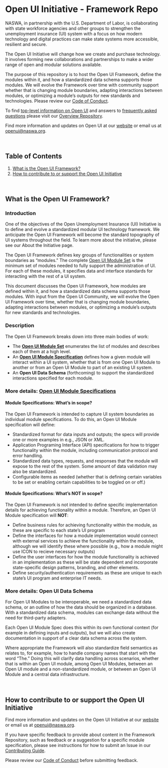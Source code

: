 # Open UI Initiative - Framework Repo

NASWA, in partnership with the U.S. Department of Labor, is collaborating with state workforce agencies and other groups to strengthen the unemployment insurance (UI) system with a focus on how modern technology and digital practices can make state systems more accessible, resilient and secure.

The Open UI Initiative will change how we create and purchase technology. It involves forming new collaborations and partnerships to make a wider range of open and modular solutions available.

The purpose of this repository is to host the Open UI Framework, define the modules within it, and how a standardized data schema supports those modules. We will evolve the Framework over time with community support whether that is changing module boundaries, adapting interactions between modules, or optimizing a module’s outputs for new standards and technologies. Please review our [Code of Conduct](https://github.com/NASWA-OpenUI/Open-UI-Framework/blob/578fe338c2d225291c0f16338d57cec465c7a7f1/Contribution%20Guidelines/CODE_OF_CONDUCT.md).

To find [top-level information on Open UI](https://github.com/NASWA-OpenUI/Overview/blob/main/About%20the%20Initiative.md) and answers to [frequently asked questions](https://github.com/NASWA-OpenUI/Overview/blob/main/FAQs.md) please visit our [Overview Repository](https://github.com/NASWA-OpenUI/Overview).

Find more information and updates on Open UI at our [website](https://www.naswa.org/open-ui-initiative) or email us at [openui@naswa.org](mailto:openui@naswa.org).

<br>

## Table of Contents

1. [What is the Open UI Framework?](#what-is-the-open-ui-framework)
2. [How to contribute to or support the Open UI Initiative](#how-to-contribute-to-or-support-the-open-ui-initiative)

<br>

## What is the Open UI Framework?

### Introduction 

One of the objectives of the Open Unemployment Insurance (UI) Initiative is to define and evolve a standardized modular UI technology framework. We anticipate the Open UI Framework will become the standard topography of UI systems throughout the field. To learn more about the initiative, please see our About the Initiative page. 

The Open UI Framework defines key groups of functionalities or system boundaries as “modules.” The complete [Open UI Module Set](https://github.com/NASWA-OpenUI/Open-UI-Framework/blob/57f6916334e1470ff98275a043ea4591006db56e/Open%20UI%20Initiative%20Module%20Set.md) is the minimum set of modules needed to fully support the administration of UI. For each of these modules, it specifies data and interface standards for interacting with the rest of a UI system. 

This document discusses the Open UI Framework, how modules are defined within it, and how a standardized data schema supports those modules. With input from the Open UI Community, we will evolve the Open UI Framework over time, whether that is changing module boundaries, adapting interactions between modules, or optimizing a module’s outputs for new standards and technologies.   

### Description 

The Open UI Framework breaks down into three main bodies of work: 
* The [**Open UI Module Set**](https://github.com/NASWA-OpenUI/Open-UI-Framework/blob/e40bc2436d2cf30302c69b79a171de10a441de38/Open%20UI%20Initiative%20Module%20Set.md) enumerates the list of modules and describes each of them at a high level. 
* An [**Open UI Module Specification**](https://github.com/NASWA-OpenUI/Open-UI-Framework/tree/e40bc2436d2cf30302c69b79a171de10a441de38/Module%20Documentation) defines how a given module will interact within a UI system, whether that is from one Open UI Module to another or from an Open UI Module to part of an existing UI system.
* An **Open UI Data Schema** (forthcoming) to support the standardized interactions specified for each module. 

### More details: [Open UI Module Specifications](https://github.com/NASWA-OpenUI/Open-UI-Framework/tree/e40bc2436d2cf30302c69b79a171de10a441de38/Module%20Documentation) 

#### Module Specifications: What’s in scope? 

The Open UI Framework is intended to capture UI system boundaries as individual module specifications. To do this, an Open UI Module specification will define:  
* Standardized format for data inputs and outputs; the specs will provide one or more examples in e.g., JSON or XML. 
* Application Programing Interface (API) specifications for how to trigger functionality within the module, including communication protocol and error handling.  
* Standardized data types, requests, and responses that the module will expose to the rest of the system. Some amount of data validation may also be standardized. 
* Configurable items as needed (whether that is defining certain variables to be set or enabling certain capabilities to be toggled on or off.) 

#### Module Specifications: What’s NOT in scope?  
The Open UI Framework is not intended to define specific implementation details for achieving functionality within a module. Therefore, an Open UI Module specification will **NOT**:  
* Define  business rules for achieving functionality within the module, as these are specific to each state’s UI program 
* Define the interfaces for how a module implementation would connect with external services to achieve the functionality within the module, although we will identify these where possible (e.g., how a module might use ICON to recieve necessary outputs) 
* Define the user interfaces for how the module functionality is achieved in an implementation as these will be state dependent and incorporate state-specific design patterns, branding, and other elements. 
* Define security/authentication requirements as these are unique to each state’s UI program and enterprise IT needs. 

### More details: Open UI Data Schema 

For Open UI Modules to be interoperable, we need a standardized data schema, or an outline of how the data should be organized in a database. With a standardized data schema, modules can exchange data without the need for third-party adapters. 

Each Open UI Module Spec does this within its own functional context (for example in defining inputs and outputs), but we will also create documentation in support of a clear data schema across the system. 

Where appropriate the Framework will also standardize field semantics as relates to, for example, how to handle company names that start with the word “The.” Doing this will clarify data handling across scenarios, whether that is within an Open UI module, among Open UI Modules, between an Open UI module and a non-standardized module, or between an Open UI Module and a central data infrastructure. 

<br>

## How to contribute to or support the Open UI Initiative

Find more information and updates on the Open UI Initiative at our [website](https://www.naswa.org/open-ui-initiative) or email us at [openui@naswa.org](mailto:openui@naswa.org).

If you have specific feedback to provide about content in the Framework Repository, such as feedback or a suggestion for a specific module specification, please see instructions for how to submit an Issue in our [Contributing Guide](https://github.com/NASWA-OpenUI/Open-UI-Framework/blob/e40bc2436d2cf30302c69b79a171de10a441de38/CONTRIBUTING.md).

Please review our [Code of Conduct](https://github.com/NASWA-OpenUI/Open-UI-Framework/blob/main/Contribution%20Guidelines/CODE_OF_CONDUCT.md) before submitting feedback.

